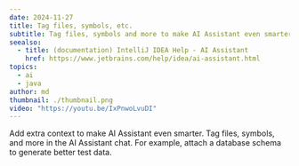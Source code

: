 ```yaml
---
date: 2024-11-27
title: Tag files, symbols, etc.
subtitle: Tag files, symbols and more to make AI Assistant even smarter.
seealso:
  - title: (documentation) IntelliJ IDEA Help - AI Assistant
    href: https://www.jetbrains.com/help/idea/ai-assistant.html
topics:
  - ai
  - java
author: md
thumbnail: ./thumbnail.png
video: "https://youtu.be/IxPnwoLvuDI"
---
```


Add extra context to make AI Assistant even smarter. Tag files, symbols, and more in the AI Assistant chat. For example, attach a database schema to generate better test data.
